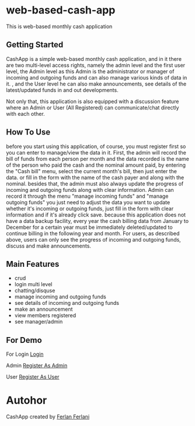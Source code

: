 # web-based-cash-app
This is web-based monthly cash application

## Getting Started
CashApp is a simple web-based monthly cash application, and in it there are two multi-level access rights, namely the admin level and the first user level, the Admin level as this Admin is the administrator or manager of incoming and outgoing funds and can also manage various kinds of data in it. , and the User level he can also make announcements, see details of the latest/updated funds in and out developments.

Not only that, this application is also equipped with a discussion feature where an Admin or User (All Registered) can communicate/chat directly with each other.

## How To Use
before you start using this application, of course, you must register first so you can enter to manage/view the data in it. First, the admin will record the bill of funds from each person per month and the data recorded is the name of the person who paid the cash and the nominal amount paid, by entering the "Cash bill" menu, select the current month's bill, then just enter the data. or fill in the form with the name of the cash payer and along with the nominal. besides that, the admin must also always update the progress of incoming and outgoing funds along with clear information. Admin can record it through the menu "manage incoming funds" and "manage outgoing funds" you just need to adjust the data you want to update whether it's incoming or outgoing funds, just fill in the form with clear information and if it's already click save. because this application does not have a data backup facility, every year the cash billing data from January to December for a certain year must be immediately deleted/updated to continue billing in the following year and month. For users, as described above, users can only see the progress of incoming and outgoing funds, discuss and make announcements.


## Main Features
* crud
* login multi level
* chatting/disquse
* manage incoming and outgoing funds
* see details of incoming and outgoing funds
* make an announcement
* view members registered
* see manager/admin

## For Demo
For Login
[Login](http://demoapp.infinityfreeapp.com/)

Admin
[Register As Admin](http://demoapp.infinityfreeapp.com/registrasi)


User
[Register As User](http://demoapp.infinityfreeapp.com/registrasi/user)

# Autohor
CashApp created by [Ferlan Ferlani](http://ferlanferlani.rf.gd)
